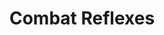 ---
title: "Combat Reflexes"

feat:
  types: ["General", "Fighter"]
  benefit: |
    You may make a number of additional attacks of opportunity equal to your Dexterity bonus.

    With this feat, you may also make attacks of opportunity while flat-footed.
  normal: |
    A character without this feat can make only one attack of opportunity per round and can't make attacks of opportunity while flat-footed.
  special: |
    The Combat Reflexes feat does not allow a rogue to use her opportunist ability more than once per round.

    A fighter may select Combat Reflexes as one of his fighter bonus feats.

    A monk may select Combat Reflexes as a bonus feat at 2nd level.
---